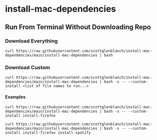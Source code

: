 # install-mac-dependencies

## Run From Terminal Without Downloading Repo

### Download Everything
```
curl https://raw.githubusercontent.com/scottglenblanch/install-mac-dependencies/main/install-mac-dependencies | bash
```

### Download Custom
```
curl https://raw.githubusercontent.com/scottglenblanch/install-mac-dependencies/main/install-mac-dependencies | bash -s -- --custom-install <list of file names to run...>
```

#### Examples
```
curl https://raw.githubusercontent.com/scottglenblanch/install-mac-dependencies/main/install-mac-dependencies | bash -s -- --custom-install install-firefox
```

```
curl https://raw.githubusercontent.com/scottglenblanch/install-mac-dependencies/main/install-mac-dependencies | bash -s -- --custom-install install-firefox install-spotify
```
